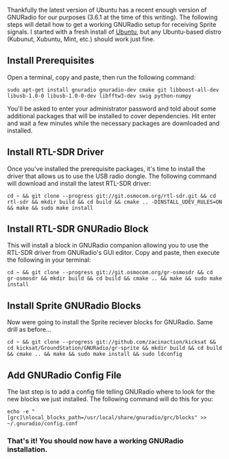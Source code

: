 Thankfully the latest version of Ubuntu has a recent enough version of GNURadio for our purposes (3.6.1 at the time of this writing). The following steps will detail how to get a working GNURadio setup for receiving Sprite signals. I started with a fresh install of [Ubuntu](http://www.ubuntu.com/download/desktop), but any Ubuntu-based distro (Kubunut, Xubuntu, Mint, etc.) should work just fine.

## Install Prerequisites
Open a terminal, copy and paste, then run the following command:
```
sudo apt-get install gnuradio gnuradio-dev cmake git libboost-all-dev libusb-1.0-0 libusb-1.0-0-dev libfftw3-dev swig python-numpy
```
You'll be asked to enter your administrator password and told about some additional packages that will be installed to cover dependencies. Hit enter and wait a few minutes while the necessary packages are downloaded and installed.
## Install RTL-SDR Driver
Once you've installed the prerequisite packages, it's time to install the driver that allows us to use the USB radio dongle. The following command will download and install the latest RTL-SDR driver:
```
cd ~ && git clone --progress git://git.osmocom.org/rtl-sdr.git && cd rtl-sdr && mkdir build && cd build && cmake .. -DINSTALL_UDEV_RULES=ON && make && sudo make install
```

## Install RTL-SDR GNURadio Block
This will install a block in GNURadio companion allowing you to use the RTL-SDR driver from GNURadio's GUI editor. Copy and paste, then execute the following in your terminal:
```
cd ~ && git clone --progress git://git.osmocom.org/gr-osmosdr && cd gr-osmosdr && mkdir build && cd build && cmake .. && make && sudo make install
```

## Install Sprite GNURadio Blocks
Now were going to install the Sprite reciever blocks for GNURadio. Same drill as before...
```
cd ~ && git clone --progress git://github.com/zacinaction/kicksat && cd kicksat/GroundStation/GNURadio/gr-sprite && mkdir build && cd build && cmake .. && make && sudo make install && sudo ldconfig
```

## Add GNURadio Config File
The last step is to add a config file telling GNURadio where to look for the new blocks we just installed. The following command will do this for you:
```
echo -e "[grc]\nlocal_blocks_path=/usr/local/share/gnuradio/grc/blocks" >> ~/.gnuradio/config.conf
```

### That's it! You should now have a working GNURadio installation.
